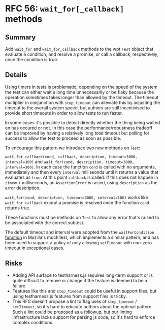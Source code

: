 # RFC 56: `wait_for[_callback]` methods

## Summary

Add `wait_for` and `wait_for_callback` methods to the wpt `Test`
object that evaluate a condition, and resolve a promise, or call a
callback, respectively, once the condition is true.

## Details

Using timers in tests is problematic; depending on the speed of the
system the test can either wait a long time unnecessarily or be flaky
because the operation sometimes takes longer than allowed by the
timeout. The timeout multiplier in conjunction with `step_timeout`
can alleviate this by adjusting the timeout to the overall system
speed, but authors are still incentivised to provide short timeouts in
order to allow tests to run faster.

In some cases it's possible to detect directly whether the thing being
waited on has occured or not. In this case the performance/robustness
tradeoff can be improved by having a relatively long total timeout but
polling for success to allow the test to proceed as soon as possible.

To encourage this pattern we introduce two new methods on `Test`:

`wait_for_callback(cond, callback, description, timeout=3000,
interval=100)` and `wait_for(cond, description, timeout=3000,
interval=100)`. In each case the function `cond` is called with no
arguments, immediately and then every `interval` milliseonds until it
returns a value that evaluates as `true`. At this point `callback` is called.
If this does not happen in `timeout` milliseconds, an `AssertionError` is
raised, using `description` as the error description.

`wait_for(cond, description, timeout=3000, interval=100)` works like
`wait_for_callback` except a promise is resolved once the function
`cond` returns true.

These functions must be methods on `Test` to allow any error that's
raised to be associated with the correct subtest.

The default timeout and interval were adopted from the
`waitForCondition`
[function](https://searchfox.org/mozilla-central/source/testing/mochitest/tests/SimpleTest/SimpleTest.js#1236)
in Mozilla's mochitest, which implements a similar pattern, and has
been used to support a policy of only allowing `setTimeout` with
non-zero timeout in exceptional cases.

## Risks

* Adding API surface to testharness.js requires long-term support or
  is quite difficult to remove or change if the feature is deemed to
  be a failure.
* Features like this and `step_timeout` could be useful in support
  files, but using testharness.js features from support files is
  tricky.
* This RFC doesn't propose a lint to flag uses of `step_timeout` /
  `setTimeout`, so it's hard to educate authors about the optimal
  pattern. Such a lint could be proposed as a followup, but our
  linting infrastructure lacks support for parsing js code, so it's
  hard to enforce complex conditions.
